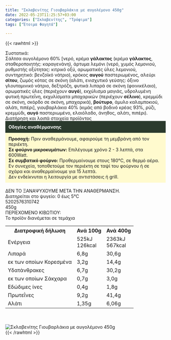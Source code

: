 ```yaml
---
title: "Σκλαβενίτης Γιουβαρλάκια με αυγολέμονο 450g"
date: 2022-05-23T11:25:57+03:00
categories: ["Σκλαβενίτης", "Τρόφιμα"]
tags: ["Έτοιμα Φαγητά"]

---
```

{{< rawhtml >}}

<div class="sload510"><div class="product"><div id="sistatika">Συστατικά:</div><div class="alltext">Σάλτσα αυγολέμονο 60% [νερό, κρέμα <b>γάλακτος</b> (κρέμα <b>γάλακτος</b>, σταθεροποιητής: καραγενάνη), άρτυμα λεμόνι (νερό, χυμός λεμονιού, ρυθμιστής οξύτητας: κιτρικό οξύ, αρωματικές ύλες λεμονιού, συντηρητικό: βενζοϊκό νάτριο), κρόκος <b>αυγού</b> παστεριωμένος, αλεύρι <b>σίτου</b>, ζωμός κότας σε σκόνη (αλάτι, ενισχυτικό γεύσης: όξινο γλουταμινικό νάτριο, δεξτρόζη, φυτικά λιπαρά σε σκόνη (φοινικέλαιο), αρωματικές ύλες (περιέχουν <b>αυγό</b>), εκχύλισμα μαγιάς, υδρολυμένη φυτική πρωτεΐνη, εκχυλίσματα μπαχαρικών (περιέχουν <b>σέλινο</b>), κρεμμύδι σε σκόνη, σκόρδο σε σκόνη, μπαχαρικά), <b>βούτυρο</b>, άμυλο καλαμποκιού, αλάτι, πιπέρι], γιουβαρλάκια 40% (κιμάς από βοδινό κρέας 93%, ρύζι, κρεμμύδι, <b>αυγό</b> παστεριωμένο, ελαιόλαδο, άνηθος, αλάτι, πιπέρι).</div><div id="loipa">Διατήρηση και λοιπά στοιχεία προϊόντος</div><div class="alltext"><div style="background:#2b3a2d;padding:10px;color:#fff"><b>Οδηγίες αναθέρμανσης</b></div><div style="background:#ffface;padding:10px;"><b>Προσοχή:</b> Πριν αναθερμάνουμε, αφαιρούμε τη μεμβράνη από τον περιέκτη.<br><b>Σε φούρνο μικροκυμάτων:</b> Επιλέγουμε χρόνο 2 - 3 λεπτά, στα 600Watt.<br><b>Σε συμβατικό φούρνο:</b> Προθερμαίνουμε στους 180°C, σε θερμό αέρα. Εν συνεχεία, τοποθετούμε τον περιέκτη σε ταψί του φούρνου ή σε σχάρα και αναθερμαίνουμε για 15 λεπτά.<br>Δεν ενδείκνυται η λειτουργία με αντιστάσεις ή grill.</div><br>ΔΕΝ ΤΟ ΞΑΝΑΨΥΧΟΥΜΕ ΜΕΤΑ ΤΗΝ ΑΝΑΘΕΡΜΑΝΣΗ.<br>Διατηρείται στο ψυγείο: 0 έως 5°C<br></div><div id="barcode"><div id="barimage1"></div><span id="bartext">5202576310742</span></div><div id="varos"><div id="varosimage1"></div><span id="varostext">450g</span></div><div id="kivotio">ΠΕΡΙΕΧΟΜΕΝΟ ΚΙΒΩΤΙΟΥ:<br>Το προϊόν διανέμεται σε τεμάχια</div><div class="tabout"><table id="diatable"><tbody><tr><th>Διατροφική δήλωση</th><th>Ανά 100g</th><th>Ανά 400g</th></tr><tr><td class="texr2">Ενέργεια</td><td class="texr">525kJ<br>126kcal</td><td class="texr">2363kJ<br>567kcal</td></tr><tr><td class="texr2">Λιπαρά</td><td class="texr">6,8g</td><td class="texr">30,6g</td></tr><tr><td class="gray">εκ των οποίων Κορεσµένα</td><td class="gray2">3,2g</td><td class="gray2">14,4g</td></tr><tr><td class="texr2">Yδατάνθρακες</td><td class="texr">6,7g</td><td class="texr">30,2g</td></tr><tr><td class="gray">εκ των οποίων Σάκχαρα</td><td class="gray2">0,7g</td><td class="gray2">3,0g</td></tr><tr><td class="texr2">Eδώδιμες ίνες</td><td class="texr">0,4g</td><td class="texr">1,8g</td></tr><tr><td class="texr2">Πρωτεΐνες</td><td class="texr">9,2g</td><td class="texr">41,4g</td></tr><tr><td class="texr2">Αλάτι</td><td class="texr">1,35g</td><td class="texr">6,06g</td></tr></tbody></table></div><br><br><div class="pimg"><img alt="Σκλαβενίτης Γιουβαρλάκια με αυγολέμονο 450g" title="Σκλαβενίτης Γιουβαρλάκια με αυγολέμονο 450g" src="/media/images/sklavenitis-gioubarlakia-me-augolemono-450g.jpg"></div></div></div>
{{< /rawhtml >}}


